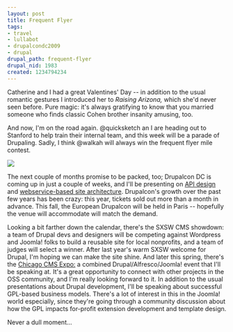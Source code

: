 ```yaml
--- 
layout: post
title: Frequent Flyer
tags: 
- travel
- lullabot
- drupalcondc2009
- drupal
drupal_path: frequent-flyer
drupal_nid: 1983
created: 1234794234
---
```

Catherine and I had a great Valentines' Day -- in addition to the usual romantic gestures I introduced her to <em>Raising Arizona,</em> which she'd never seen before. Pure magic: it's always gratifying to know that you married someone who finds classic Cohen brother insanity amusing, too.

And now, I'm on the road again. @quicksketch an I are heading out to Stanford to help train their internal team, and this week will be a parade of Drupaling. Sadly, I think @walkah will always win the frequent flyer mile contest.

![](/files/ord.jpg)

The next couple of months promise to be packed, too; Drupalcon DC is coming up in just a couple of weeks, and I'll be presenting on <a href="http://dc2009.drupalcon.org/session/building-apis-rock">API design</a> and <a href="http://dc2009.drupalcon.org/session/promiscuous-drupal-building-your-site-web-apis">webservice-based site architecture</a>. Drupalcon's growth over the past few years has been crazy: this year, tickets sold out more than a month in advance. This fall, the European Drupalcon will be held in Paris -- hopefully the venue will accommodate will match the demand.

Looking a bit farther down the calendar, there's the SXSW CMS showdown: a team of Drupal devs and designers will be competing against Wordpress and Joomla! folks to build a reusable site for local nonprofits, and a team of judges will select a winner. After last year's warm SXSW welcome for Drupal, I'm hoping we can make the site shine. And later this spring, there's the <a href="http://www.cmsassociation.com/25.html">Chicago CMS Expo:</a> a combined Drupal/Alfresco/Joomla! event that I'll be speaking at. It's a great opportunity to connect with other projects in the OSS community, and I'm really looking forward to it. In addition to the usual presentations about Drupal development, I'll be speaking about successful GPL-based business models. There's a lot of interest in this in the Joomla! world especially, since they're going through a community discussion about how the GPL impacts for-profit extension development and template design.

Never a dull moment...
